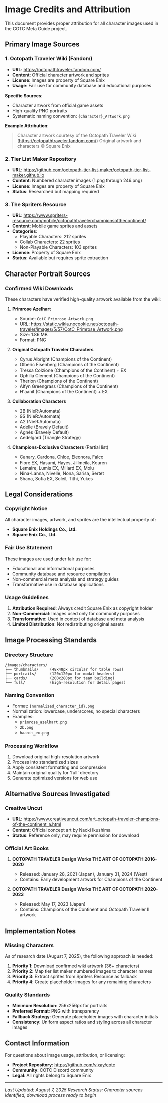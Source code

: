 # Image Credits and Attribution

This document provides proper attribution for all character images used in the COTC Meta Guide project.

## Primary Image Sources

### 1. Octopath Traveler Wiki (Fandom)
- **URL**: https://octopathtraveler.fandom.com/
- **Content**: Official character artwork and sprites
- **License**: Images are property of Square Enix
- **Usage**: Fair use for community database and educational purposes

**Specific Sources**:
- Character artwork from official game assets
- High-quality PNG portraits
- Systematic naming convention: `{Character}_Artwork.png`

**Example Attribution**:
> Character artwork courtesy of the Octopath Traveler Wiki (https://octopathtraveler.fandom.com/)
> Original artwork and characters © Square Enix

### 2. Tier List Maker Repository
- **URL**: https://github.com/octopath-tier-list-maker/octopath-tier-list-maker.github.io
- **Content**: Numbered character images (1.png through 246.png)
- **License**: Images are property of Square Enix
- **Status**: Researched but mapping required

### 3. The Spriters Resource
- **URL**: https://www.spriters-resource.com/mobile/octopathtravelerchampionsofthecontinent/
- **Content**: Mobile game sprites and assets
- **Categories**: 
  - Playable Characters: 212 sprites
  - Collab Characters: 22 sprites
  - Non-Playable Characters: 103 sprites
- **License**: Property of Square Enix
- **Status**: Available but requires sprite extraction

## Character Portrait Sources

### Confirmed Wiki Downloads
These characters have verified high-quality artwork available from the wiki:

1. **Primrose Azelhart**
   - Source: `CotC_Primrose_Artwork.png`
   - URL: https://static.wikia.nocookie.net/octopath-traveler/images/5/57/CotC_Primrose_Artwork.png
   - Size: 1.86 MB
   - Format: PNG

2. **Original Octopath Traveler Characters**
   - Cyrus Albright (Champions of the Continent)
   - Olberic Eisenberg (Champions of the Continent)
   - Tressa Colzione (Champions of the Continent) + EX
   - Ophilia Clement (Champions of the Continent)
   - Therion (Champions of the Continent)
   - Alfyn Greengrass (Champions of the Continent)
   - H'aanit (Champions of the Continent) + EX

3. **Collaboration Characters**
   - 2B (NieR:Automata)
   - 9S (NieR:Automata)
   - A2 (NieR:Automata)
   - Adelle (Bravely Default)
   - Agnès (Bravely Default)
   - Aedelgard (Triangle Strategy)

4. **Champions-Exclusive Characters** (Partial list)
   - Canary, Cardona, Chloe, Eleonora, Falco
   - Fiore EX, Hasumi, Hayes, Jillmeila, Kouren
   - Lemaire, Lumis EX, Millard EX, Molu
   - Nina-Lanna, Nivelle, Nona, Sarisa, Sertet
   - Shana, Sofia EX, Soleil, Tithi, Yukes

## Legal Considerations

### Copyright Notice
All character images, artwork, and sprites are the intellectual property of:
- **Square Enix Holdings Co., Ltd.**
- **Square Enix Co., Ltd.**

### Fair Use Statement
These images are used under fair use for:
- Educational and informational purposes
- Community database and resource compilation  
- Non-commercial meta analysis and strategy guides
- Transformative use in database applications

### Usage Guidelines
1. **Attribution Required**: Always credit Square Enix as copyright holder
2. **Non-Commercial**: Images used only for community purposes
3. **Transformative**: Used in context of database and meta analysis
4. **Limited Distribution**: Not redistributing original assets

## Image Processing Standards

### Directory Structure
```
/images/characters/
├── thumbnails/     (48x48px circular for table rows)
├── portraits/      (120x120px for modal headers)  
├── cards/          (200x280px for team building)
└── full/           (high-resolution for detail pages)
```

### Naming Convention
- Format: `{normalized_character_id}.png`
- Normalization: lowercase, underscores, no special characters
- Examples:
  - `primrose_azelhart.png`
  - `2b.png`
  - `haanit_ex.png`

### Processing Workflow
1. Download original high-resolution artwork
2. Process into standardized sizes
3. Apply consistent formatting and compression
4. Maintain original quality for 'full' directory
5. Generate optimized versions for web use

## Alternative Sources Investigated

### Creative Uncut
- **URL**: https://www.creativeuncut.com/art_octopath-traveler-champions-of-the-continent_a.html
- **Content**: Official concept art by Naoki Ikushima
- **Status**: Reference only, may require permission for download

### Official Art Books
1. **OCTOPATH TRAVELER Design Works THE ART OF OCTOPATH 2016-2020**
   - Released: January 28, 2021 (Japan), January 31, 2024 (West)
   - Contains: Early development artwork for Champions of the Continent
   
2. **OCTOPATH TRAVELER Design Works THE ART OF OCTOPATH 2020-2023**  
   - Released: May 17, 2023 (Japan)
   - Contains: Champions of the Continent and Octopath Traveler II artwork

## Implementation Notes

### Missing Characters
As of research date (August 7, 2025), the following approach is needed:
1. **Priority 1**: Download confirmed wiki artwork (36+ characters)
2. **Priority 2**: Map tier list maker numbered images to character names
3. **Priority 3**: Extract sprites from Spriters Resource as fallback
4. **Priority 4**: Create placeholder images for any remaining characters

### Quality Standards
- **Minimum Resolution**: 256x256px for portraits
- **Preferred Format**: PNG with transparency
- **Fallback Strategy**: Generate placeholder images with character initials
- **Consistency**: Uniform aspect ratios and styling across all character images

## Contact Information

For questions about image usage, attribution, or licensing:
- **Project Repository**: https://github.com/vixay/cotc
- **Community**: COTC Discord community
- **Legal**: All rights belong to Square Enix

---

*Last Updated: August 7, 2025*
*Research Status: Character sources identified, download process ready to begin*